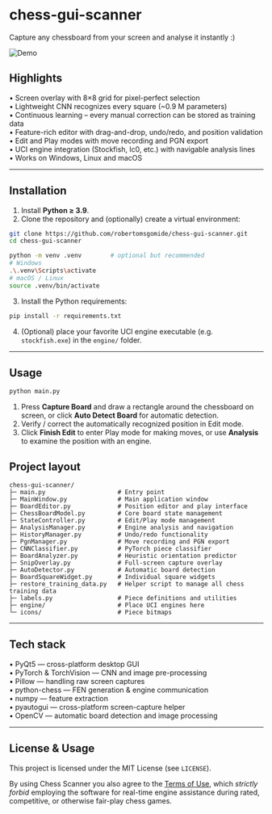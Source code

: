 # chess-gui-scanner


Capture any chessboard from your screen and analyse it instantly :)

![Demo](https://github.com/user-attachments/assets/a0373e94-41f5-4d65-a2ac-5773d0d7ab07)

## Highlights

• Screen overlay with 8×8 grid for pixel-perfect selection  
• Lightweight CNN recognizes every square (~0.9 M parameters)  
• Continuous learning – every manual correction can be stored as training data  
• Feature-rich editor with drag-and-drop, undo/redo, and position validation  
• Edit and Play modes with move recording and PGN export  
• UCI engine integration (Stockfish, lc0, etc.) with navigable analysis lines   
• Works on Windows, Linux and macOS

---

## Installation

1. Install **Python ≥ 3.9**.
2. Clone the repository and (optionally) create a virtual environment:

```bash
git clone https://github.com/robertomsgomide/chess-gui-scanner.git
cd chess-gui-scanner

python -m venv .venv        # optional but recommended
# Windows
.\.venv\Scripts\activate
# macOS / Linux
source .venv/bin/activate
```

3. Install the Python requirements:

```bash
pip install -r requirements.txt
```

4. (Optional) place your favorite UCI engine executable (e.g. `stockfish.exe`) in the `engine/` folder.

---

## Usage

```bash
python main.py
```

1. Press **Capture Board** and draw a rectangle around the chessboard on screen, or click **Auto Detect Board** for automatic detection.
2. Verify / correct the automatically recognized position in Edit mode.
3. Click **Finish Edit** to enter Play mode for making moves, or use **Analysis** to examine the position with an engine.


## Project layout

```
chess-gui-scanner/
├─ main.py                    # Entry point
├─ MainWindow.py              # Main application window
├─ BoardEditor.py             # Position editor and play interface
├─ ChessBoardModel.py         # Core board state management
├─ StateController.py         # Edit/Play mode management
├─ AnalysisManager.py         # Engine analysis and navigation
├─ HistoryManager.py          # Undo/redo functionality
├─ PgnManager.py              # Move recording and PGN export
├─ CNNClassifier.py           # PyTorch piece classifier
├─ BoardAnalyzer.py           # Heuristic orientation predictor
├─ SnipOverlay.py             # Full-screen capture overlay
├─ AutoDetector.py            # Automatic board detection
├─ BoardSquareWidget.py       # Individual square widgets
├─ restore_training_data.py   # Helper script to manage all chess training data
├─ labels.py                  # Piece definitions and utilities
├─ engine/                    # Place UCI engines here
└─ icons/                     # Piece bitmaps
```

---

## Tech stack

• PyQt5 — cross-platform desktop GUI  
• PyTorch & TorchVision — CNN and image pre-processing  
• Pillow — handling raw screen captures  
• python-chess — FEN generation & engine communication  
• numpy — feature extraction  
• pyautogui — cross-platform screen-capture helper  
• OpenCV — automatic board detection and image processing

---

## License & Usage

This project is licensed under the MIT License (see `LICENSE`).

By using Chess Scanner you also agree to the [Terms of Use](TERMS_OF_USE.md), which *strictly forbid* employing the software for real-time engine assistance during rated, competitive, or otherwise fair-play chess games.
